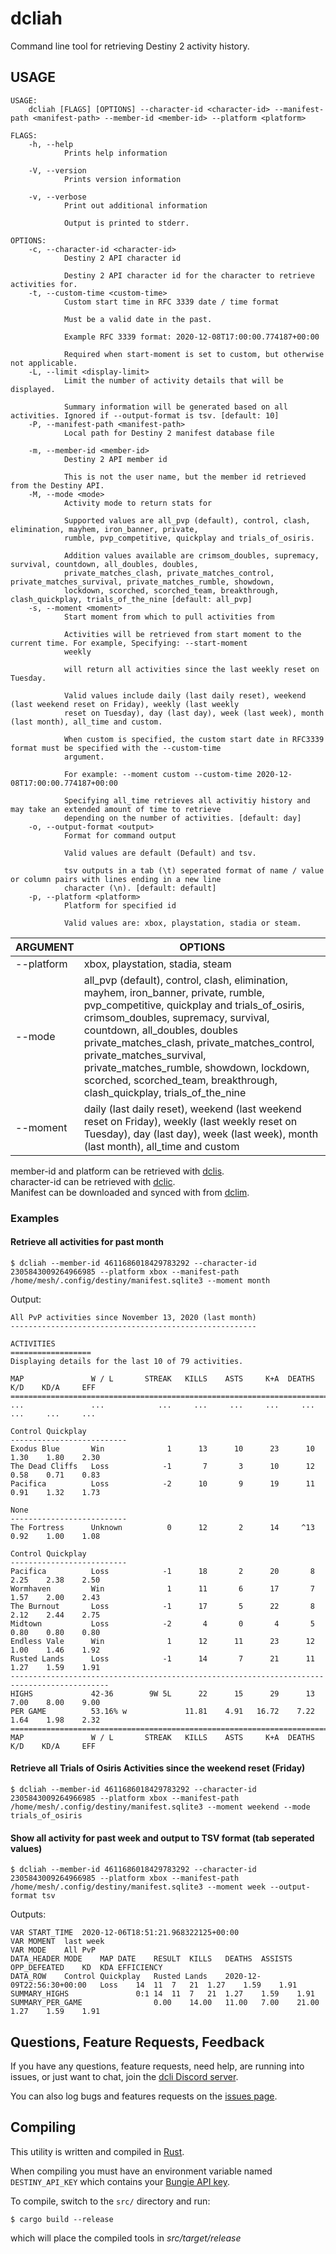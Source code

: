 # dcliah

Command line tool for retrieving Destiny 2 activity history.

## USAGE
```
USAGE:
    dcliah [FLAGS] [OPTIONS] --character-id <character-id> --manifest-path <manifest-path> --member-id <member-id> --platform <platform>

FLAGS:
    -h, --help       
            Prints help information

    -V, --version    
            Prints version information

    -v, --verbose    
            Print out additional information
            
            Output is printed to stderr.

OPTIONS:
    -c, --character-id <character-id>      
            Destiny 2 API character id
            
            Destiny 2 API character id for the character to retrieve activities for.
    -t, --custom-time <custom-time>        
            Custom start time in RFC 3339 date / time format
            
            Must be a valid date in the past.
            
            Example RFC 3339 format: 2020-12-08T17:00:00.774187+00:00
            
            Required when start-moment is set to custom, but otherwise not applicable.
    -L, --limit <display-limit>            
            Limit the number of activity details that will be displayed.
            
            Summary information will be generated based on all activities. Ignored if --output-format is tsv. [default: 10]
    -P, --manifest-path <manifest-path>    
            Local path for Destiny 2 manifest database file

    -m, --member-id <member-id>            
            Destiny 2 API member id
            
            This is not the user name, but the member id retrieved from the Destiny API.
    -M, --mode <mode>                      
            Activity mode to return stats for
            
            Supported values are all_pvp (default), control, clash, elimination, mayhem, iron_banner, private,
            rumble, pvp_competitive, quickplay and trials_of_osiris.
            
            Addition values available are crimsom_doubles, supremacy, survival, countdown, all_doubles, doubles,
            private_matches_clash, private_matches_control, private_matches_survival, private_matches_rumble, showdown,
            lockdown, scorched, scorched_team, breakthrough, clash_quickplay, trials_of_the_nine [default: all_pvp]
    -s, --moment <moment>                  
            Start moment from which to pull activities from
            
            Activities will be retrieved from start moment to the current time. For example, Specifying: --start-moment
            weekly
            
            will return all activities since the last weekly reset on Tuesday.
            
            Valid values include daily (last daily reset), weekend (last weekend reset on Friday), weekly (last weekly
            reset on Tuesday), day (last day), week (last week), month (last month), all_time and custom.
            
            When custom is specified, the custom start date in RFC3339 format must be specified with the --custom-time
            argument.
            
            For example: --moment custom --custom-time 2020-12-08T17:00:00.774187+00:00
            
            Specifying all_time retrieves all activitiy history and may take an extended amount of time to retrieve
            depending on the number of activities. [default: day]
    -o, --output-format <output>                  
            Format for command output
            
            Valid values are default (Default) and tsv.
            
            tsv outputs in a tab (\t) seperated format of name / value or column pairs with lines ending in a new line
            character (\n). [default: default]
    -p, --platform <platform>              
            Platform for specified id
            
            Valid values are: xbox, playstation, stadia or steam.
```


| ARGUMENT | OPTIONS |
|---|---|
| --platform | xbox, playstation, stadia, steam |
| --mode | all_pvp (default), control, clash, elimination, mayhem, iron_banner, private, rumble, pvp_competitive, quickplay and trials_of_osiris, crimsom_doubles, supremacy, survival, countdown, all_doubles, doubles private_matches_clash, private_matches_control, private_matches_survival, private_matches_rumble, showdown, lockdown, scorched, scorched_team, breakthrough, clash_quickplay, trials_of_the_nine |
| --moment | daily (last daily reset), weekend (last weekend reset on Friday), weekly (last weekly reset on Tuesday), day (last day), week (last week), month (last month), all_time and custom |


member-id and platform can be retrieved with [dclis](https://github.com/mikechambers/dcli/tree/main/src/dclis).   
character-id can be retrieved with [dclic](https://github.com/mikechambers/dcli/tree/main/src/dclic).   
Manifest can be downloaded and synced with from [dclim](https://github.com/mikechambers/dcli/tree/main/src/dclim).

### Examples

#### Retrieve all activities for past month

```
$ dcliah --member-id 4611686018429783292 --character-id 2305843009264966985 --platform xbox --manifest-path /home/mesh/.config/destiny/manifest.sqlite3 --moment month
```

Output:

```
All PvP activities since November 13, 2020 (last month)
-------------------------------------------------------

ACTIVITIES
==================
Displaying details for the last 10 of 79 activities.

MAP               W / L       STREAK   KILLS    ASTS     K+A  DEATHS     K/D    KD/A     EFF
============================================================================================
...               ...            ...     ...     ...     ...     ...     ...     ...     ...

Control Quickplay
--------------------------
Exodus Blue       Win              1      13      10      23      10    1.30    1.80    2.30
The Dead Cliffs   Loss            -1       7       3      10      12    0.58    0.71    0.83
Pacifica          Loss            -2      10       9      19      11    0.91    1.32    1.73

None
--------------------------
The Fortress      Unknown          0      12       2      14     ^13    0.92    1.00    1.08

Control Quickplay
--------------------------
Pacifica          Loss            -1      18       2      20       8    2.25    2.38    2.50
Wormhaven         Win              1      11       6      17       7    1.57    2.00    2.43
The Burnout       Loss            -1      17       5      22       8    2.12    2.44    2.75
Midtown           Loss            -2       4       0       4       5    0.80    0.80    0.80
Endless Vale      Win              1      12      11      23      12    1.00    1.46    1.92
Rusted Lands      Loss            -1      14       7      21      11    1.27    1.59    1.91
--------------------------------------------------------------------------------------------
HIGHS             42-36        9W 5L      22      15      29      13    7.00    8.00    9.00
PER GAME          53.16% w             11.81    4.91   16.72    7.22    1.64    1.98    2.32
============================================================================================
MAP               W / L       STREAK   KILLS    ASTS     K+A  DEATHS     K/D    KD/A     EFF
```

#### Retrieve all Trials of Osiris Activities since the weekend reset (Friday)

```
$ dcliah --member-id 4611686018429783292 --character-id 2305843009264966985 --platform xbox --manifest-path /home/mesh/.config/destiny/manifest.sqlite3 --moment weekend --mode trials_of_osiris
```

#### Show all activity for past week and output to TSV format (tab seperated values)

```
$ dcliah --member-id 4611686018429783292 --character-id 2305843009264966985 --platform xbox --manifest-path /home/mesh/.config/destiny/manifest.sqlite3 --moment week --output-format tsv
```

Outputs:

```
VAR	START_TIME	2020-12-06T18:51:21.968322125+00:00
VAR	MOMENT	last week
VAR	MODE	All PvP
DATA_HEADER	MODE	MAP	DATE	RESULT	KILLS	DEATHS	ASSISTS	OPP_DEFEATED	KD	KDA	EFFICIENCY
DATA_ROW	Control Quickplay	Rusted Lands	2020-12-09T22:56:30+00:00	Loss	14	11	7	21	1.27	1.59	1.91
SUMMARY_HIGHS				0:1	14	11	7	21	1.27	1.59	1.91
SUMMARY_PER_GAME				0.00	14.00	11.00	7.00	21.00	1.27	1.59	1.91
```

## Questions, Feature Requests, Feedback

If you have any questions, feature requests, need help, are running into issues, or just want to chat, join the [dcli Discord server](https://discord.gg/2Y8bV2Mq3p).

You can also log bugs and features requests on the [issues page](https://github.com/mikechambers/dcli/issues).


## Compiling

This utility is written and compiled in [Rust](https://www.rust-lang.org/).

When compiling you must have an environment variable named `DESTINY_API_KEY` which contains your [Bungie API key](https://www.bungie.net/en/Application).

To compile, switch to the `src/` directory and run:

```
$ cargo build --release
```

which will place the compiled tools in *src/target/release*
